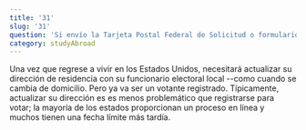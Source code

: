 ```yaml
---
title: '31'
slug: '31'
question: 'Si envío la Tarjeta Postal Federal de Solicitud o formulario FPCA (Federal Post Card Application) ¿qué sucederá cuando regrese a los Estados Unidos?'
category: studyAbroad
---
```

Una vez que regrese a vivir en los Estados Unidos, necesitará actualizar su dirección de residencia con su funcionario electoral local --como cuando se cambia de domicilio. Pero ya va ser un votante registrado. Típicamente, actualizar su dirección es es menos problemático que registrarse para votar; la mayoría de los estados proporcionan un proceso en línea y muchos tienen una fecha límite más tardía.
